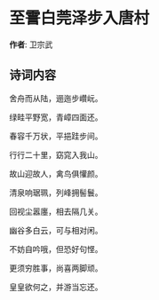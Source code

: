 # 至霅白莞泽步入唐村

**作者**: 卫宗武

## 诗词内容

舍舟而从陆，逦迤步巑岏。

绿畦平野宽，青嶂四面还。

春容千万状，平挹跬步间。

行行二十里，窈窕入我山。

故山迎故人，禽鸟俱懽颜。

清泉响琚珮，列峰拥髻鬟。

回视尘嚣廛，相去隔几关。

幽谷多白云，可与相对闲。

不妨自吟哦，但恐好句悭。

更须穷胜事，尚喜两脚顽。

皇皇欲何之，并游当忘还。

